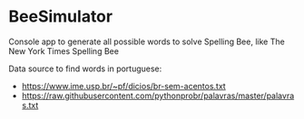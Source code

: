 # BeeSimulator

Console app to generate all possible words to solve Spelling Bee, like The New York Times Spelling Bee

Data source to find words in portuguese:
- https://www.ime.usp.br/~pf/dicios/br-sem-acentos.txt
- https://raw.githubusercontent.com/pythonprobr/palavras/master/palavras.txt